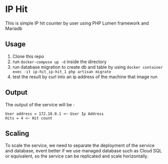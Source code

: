 # IP Hit

This is simple IP hit counter by user using PHP Lumen framework and Mariadb

## Usage
1. Clone this repo
2. run `docker-compose up -d` inside the directory
3. run database migration to create db and table by using `docker container exec -it ip-hit_ip-hit_1 php artisan migrate`
4. test the result by curl into an ip address of the machine that image run

## Output
The output of the service will be :
```
User address = 172.18.0.1 <~ User Ip Address
Hits = 4 <~ Hit count
```

## Scaling
To scale the service, we need to separate the deployment of the service and database, event better if we use managed database such as Cloud SQL or equivalent, so the service can be replicated and scale horizontally.
